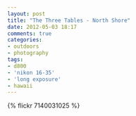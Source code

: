 ```yaml
---
layout: post
title: "The Three Tables - North Shore"
date: 2012-05-03 18:17
comments: true
categories: 
- outdoors
- photography
tags:
- d800
- 'nikon 16-35'
- 'long exposure'
- hawaii
---
```

{% flickr 7140031025 %}
